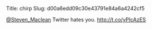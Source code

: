 Title: chirp
Slug: d00a6edd09c30e43791e84a6a4242cf5

<a href="http://twitter.com/Steven_Maclean">@Steven_Maclean</a> Twitter hates you. <a href="http://t.co/yPIcAzES">http://t.co/yPIcAzES</a>
